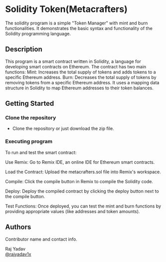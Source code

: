 # Solidity Token(Metacrafters)

The solidity program is a simple "Token Manager" with mint and burn functionalities. It demonstrates the basic syntax and functionality of the Solidity programming language.

## Description

This program is a smart contract written in Solidity, a language for developing smart contracts on Ethereum. The contract has two main functions:
Mint: Increases the total supply of tokens and adds tokens to a specific Ethereum address.
Burn: Decreases the total supply of tokens by removing tokens from a specific Ethereum address.
It uses a mapping data structure in Solidity to map Ethereum addresses to their token balances.

## Getting Started

### Clone the repository

* Clone the repository or just download the zip file.

### Executing program
To run and test the smart contract:

Use Remix: Go to Remix IDE, an online IDE for Ethereum smart contracts.

Load the Contract: Upload the metacrafters.sol file into Remix's workspace.

Compile: Click the compile button in Remix to compile the Solidity code.

Deploy: Deploy the compiled contract by clicking the deploy button next to the compile button.

Test Functions: Once deployed, you can test the mint and burn functions by providing appropriate values (like addresses and token amounts).

## Authors

Contributor name and contact info.

Raj Yadav  
[@rajyadav1x](https://linkedin.com/in/rajyadav1x)

